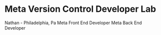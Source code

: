 # Meta Version Control Developer Lab

Nathan - Philadelphia, Pa
Meta Front End Developer
Meta Back End Developer
